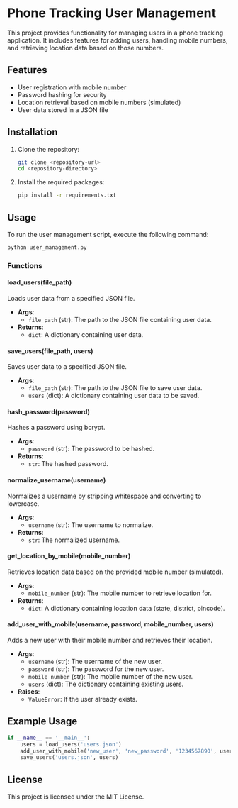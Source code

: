 # Phone Tracking User Management

This project provides functionality for managing users in a phone tracking application. It includes features for adding users, handling mobile numbers, and retrieving location data based on those numbers.

## Features

- User registration with mobile number
- Password hashing for security
- Location retrieval based on mobile numbers (simulated)
- User data stored in a JSON file

## Installation

1. Clone the repository:
   ```bash
   git clone <repository-url>
   cd <repository-directory>
   ```

2. Install the required packages:
   ```bash
   pip install -r requirements.txt
   ```

## Usage

To run the user management script, execute the following command:

```bash
python user_management.py
```

### Functions

#### load_users(file_path)

Loads user data from a specified JSON file.

- **Args**: 
  - `file_path` (str): The path to the JSON file containing user data.
- **Returns**: 
  - `dict`: A dictionary containing user data.

#### save_users(file_path, users)

Saves user data to a specified JSON file.

- **Args**:
  - `file_path` (str): The path to the JSON file to save user data.
  - `users` (dict): A dictionary containing user data to be saved.

#### hash_password(password)

Hashes a password using bcrypt.

- **Args**:
  - `password` (str): The password to be hashed.
- **Returns**:
  - `str`: The hashed password.

#### normalize_username(username)

Normalizes a username by stripping whitespace and converting to lowercase.

- **Args**:
  - `username` (str): The username to normalize.
- **Returns**:
  - `str`: The normalized username.

#### get_location_by_mobile(mobile_number)

Retrieves location data based on the provided mobile number (simulated).

- **Args**:
  - `mobile_number` (str): The mobile number to retrieve location for.
- **Returns**:
  - `dict`: A dictionary containing location data (state, district, pincode).

#### add_user_with_mobile(username, password, mobile_number, users)

Adds a new user with their mobile number and retrieves their location.

- **Args**:
  - `username` (str): The username of the new user.
  - `password` (str): The password for the new user.
  - `mobile_number` (str): The mobile number of the new user.
  - `users` (dict): The dictionary containing existing users.
- **Raises**:
  - `ValueError`: If the user already exists.

## Example Usage

```python
if __name__ == '__main__':
    users = load_users('users.json')
    add_user_with_mobile('new_user', 'new_password', '1234567890', users)
    save_users('users.json', users)
```

## License

This project is licensed under the MIT License.
